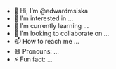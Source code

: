 - 👋 Hi, I’m @edwardmsiska
- 👀 I’m interested in ...
- 🌱 I’m currently learning ...
- 💞️ I’m looking to collaborate on ...
- 📫 How to reach me ...
- 😄 Pronouns: ...
- ⚡ Fun fact: ...

<!---
edwardmsiska/edwardmsiska is a ✨ special ✨ repository because its `README.md` (this file) appears on your GitHub profile.
You can click the Preview link to take a look at your changes.
--->
